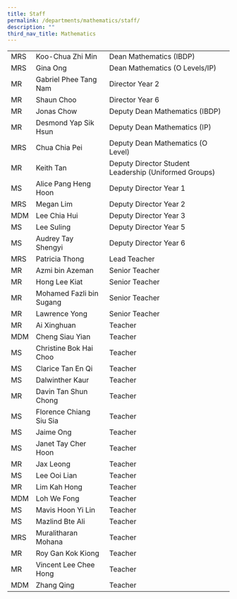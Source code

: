 ```yaml
---
title: Staff
permalink: /departments/mathematics/staff/
description: ""
third_nav_title: Mathematics
---
```

|     |                          |                                                       |
|-----|--------------------------|-------------------------------------------------------|
| MRS | Koo-Chua Zhi Min         | Dean Mathematics (IBDP)                               |
| MRS | Gina Ong                 | Dean Mathematics (O Levels/IP)                        |
| MR  | Gabriel Phee Tang Nam    | Director Year 2                                       |
| MR  | Shaun Choo               | Director Year 6                                       |
| MR  | Jonas Chow               | Deputy Dean Mathematics (IBDP)                        |
| MR  | Desmond Yap Sik Hsun     | Deputy Dean Mathematics (IP)                          |
| MRS | Chua Chia Pei            | Deputy Dean Mathematics (O Level)                     |
| MR  | Keith Tan                | Deputy Director Student Leadership (Uniformed Groups) |
| MS  | Alice Pang Heng Hoon     | Deputy Director Year 1                                |
| MRS | Megan Lim                | Deputy Director Year 2                                |
| MDM | Lee Chia Hui             | Deputy Director Year 3                                |
| MS  | Lee Suling               | Deputy Director Year 5                                |
| MS  | Audrey Tay Shengyi       | Deputy Director Year 6                                |
| MRS | Patricia Thong           | Lead Teacher                                          |
| MR  | Azmi bin Azeman          | Senior Teacher                                        |
| MR  | Hong Lee Kiat            | Senior Teacher                                        |
| MR  | Mohamed Fazli bin Sugang | Senior Teacher                                        |
| MR  | Lawrence Yong            | Senior Teacher                                        |
| MR  | Ai Xinghuan              | Teacher                                               |
| MDM | Cheng Siau Yian          | Teacher                                               |
| MS  | Christine Bok Hai Choo   | Teacher                                               |
| MS  | Clarice Tan En Qi        | Teacher                                               |
| MS  | Dalwinther Kaur          | Teacher                                               |
| MR  | Davin Tan Shun Chong     | Teacher                                               |
| MS  | Florence Chiang Siu Sia  | Teacher                                               |
| MS  | Jaime Ong                | Teacher                                               |
| MS  | Janet Tay Cher Hoon      | Teacher                                               |
| MR  | Jax Leong                | Teacher                                               |
| MS  | Lee Ooi Lian             | Teacher                                               |
| MR  | Lim Kah Hong             | Teacher                                               |
| MDM | Loh We Fong              | Teacher                                               |
| MS  | Mavis Hoon Yi Lin        | Teacher                                               |
| MS  | Mazlind Bte Ali          | Teacher                                               |
| MRS | Muralitharan Mohana      | Teacher                                               |
| MR  | Roy Gan Kok Kiong        | Teacher                                               |
| MR  | Vincent Lee Chee Hong    | Teacher                                               |
| MDM | Zhang Qing               | Teacher                                               |